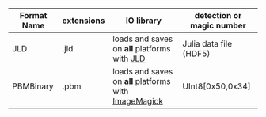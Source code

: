 | Format Name | extensions | IO library | detection or magic number |
| ----------- | ---------- | ---------- | ---------- |
| JLD | .jld | loads and saves on **all** platforms with [JLD](http:///github.com/JuliaLang/JLD.jl.git)  | Julia data file (HDF5) |
| PBMBinary | .pbm | loads and saves on **all** platforms with [ImageMagick](http:///github.com/JuliaIO/ImageMagick.jl.git)  | UInt8[0x50,0x34] |